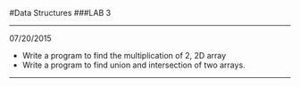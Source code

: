 #Data Structures
###LAB 3

----
07/20/2015

* Write a program to find the multiplication of 2, 2D array
* Write a program to find union and intersection of two arrays.

----